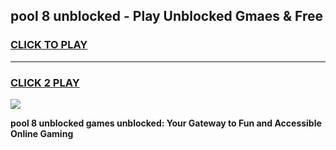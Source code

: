 
## pool 8 unblocked - Play Unblocked Gmaes & Free
<h3>
<a href="https://news.freeplayer.one?title=pool_8_unblocked&ref=23F">CLICK TO PLAY</a></h3>
<hr>

<h3>
<a href="https://news.freeplayer.one?title=pool_8_unblocked&ref=23F">CLICK 2 PLAY</a>
  
</h3>

<a href="https://news.freeplayer.one?title=pool_8_unblocked&ref=23F/"><img src="https://clearcache.store/games.png"></a>


**pool 8 unblocked games unblocked: Your Gateway to Fun and Accessible Online Gaming**
